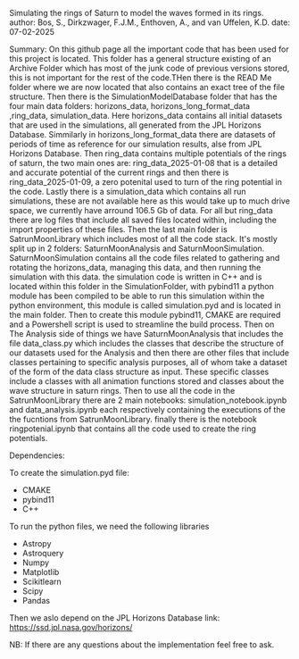 Simulating the rings of Saturn to model the waves formed in its rings.
author: Bos, S., Dirkzwager, F.J.M., Enthoven, A., and van Uffelen, K.D.
date: 07-02-2025

Summary:
On this github page all the important code that has been used for this project is located.
This folder has a general structure existing of an Archive Folder which has most of the junk code of previous versions stored,
this is not important for the rest of the code.THen there is the READ Me folder where we are now located that also contains an exact tree of the file structure.
Then there is the SimulationModelDatabase folder that has the four main data folders: horizons_data, horizons_long_format_data ,ring_data, simulation_data.
Here horizons_data contains all initial datasets that are used in the simulations, all generated from the JPL Horizons Database.
Simmilarly in horizons_long_format_data there are datasets of periods of time as reference for our simulation results, alse from JPL Horizons Database.
Then ring_data contains multiple potentials of the rings of saturn, the two main ones are: ring_data_2025-01-08 that is a detailed and accurate potential of the current rings
and then there is ring_data_2025-01-09, a zero potenital used to turn of the ring potential in the code.
Lastly there is a simulation_data which contains all run simulations, these are not available here as this would take up to much drive space, we currently have arround 106.5 Gb of data.
For all but ring_data there are log files that include all saved files located within, including the import properties of these files.
Then the last main folder is SatrunMoonLibrary which includes most of all the code stack. It's mostly split up in 2 folders: SaturnMoonAnalysis and SaturnMoonSimulation.
SaturnMoonSimulation contains all the code files related to gathering and rotating the horizons_data, managing this data, and then running the simulation with this data.
the simulation code is written in C++ and is located within this folder in the SimulationFolder, with pybind11 a python module has been compiled to be able to run this simulation
within the python environment, this module is called simulation.pyd and is located in the main folder. Then to create this module pybind11, CMAKE are required and a Powershell script is used
to streamline the build process. Then on The Analysis side of things we have SaturnMoonAnalysis that includes the file data_class.py which includes the classes that describe the structure
of our datasets used for the Analysis and then there are other files that include classes pertaining to specific analysis purposes, all of whom take a dataset of the form of the data class 
structure as input. These specific classes include a classes with all animation functions stored and classes about the wave structure in saturn rings. Then to use all the code in the SatrunMoonLibrary
there are 2 main notebooks: simulation_notebook.ipynb and data_analysis.ipynb each respectively containing the executions of the the fucntions from SatrunMoonLibrary.
finally there is the notebook ringpotenial.ipynb that contains all the code used to create the ring potentials.

Dependencies:

To create the simulation.pyd file:
- CMAKE
- pybind11
- C++

To run the python files, we need the following libraries
- Astropy
- Astroquery
- Numpy
- Matplotlib
- Scikitlearn
- Scipy
- Pandas

Then we aslo depend on the JPL Horizons Database
link: https://ssd.jpl.nasa.gov/horizons/


NB: If there are any questions about the implementation feel free to ask.

